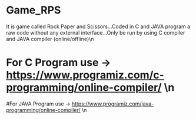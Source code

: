 # Game_RPS
It is game called Rock Paper and Scissors...Coded in C and JAVA program a raw code without any external interface...Only be run by using C compiler and JAVA compiler (online/offline)\n
# For C Program use -> https://www.programiz.com/c-programming/online-compiler/ \n
#For JAVA Program use -> https://www.programiz.com/java-programming/online-compiler/ \n
